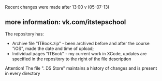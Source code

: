 Recent changes were made after 13:00 v (05-07-13)

more information: vk.com/itstepschool
-------------------------------------

The repository has:

- Archive file "ITBook.zip" - been archived before and after the course "iOS", made the date and time of upload;
- Individual pages "ITBook" - my current work in XCode, updates are specified in the repository to the right of the file description

Attention! The file ". DS Store" maintains a history of changes and is present in every directory
